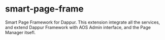 # smart-page-frame
Smart Page Framework for Dappur.
This extension integrate all the services, and extend Dappur Framework with AOS Admin interface, and the Page Manager itsefl.
